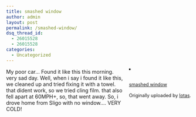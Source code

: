 ```yaml
---
title: smashed window
author: admin
layout: post
permalink: /smashed-window/
dsq_thread_id:
  - 26015528
  - 26015528
categories:
  - Uncategorized
---
```

<div style="float:right;margin-left:10px;margin-bottom:10px;">
  <a href="http://www.flickr.com/photos/lsmartman/386520992/" title="photo sharing"><img src="http://farm1.static.flickr.com/164/386520992_4c9f5450cb_m.jpg" alt style="border:solid 2px #000000;" /></a><br /> <br /> <span style="font-size:0.9em;margin-top:0px;"><br /> <a href="http://www.flickr.com/photos/lsmartman/386520992/">smashed window</a><br /> <br /> Originally uploaded by <a href="http://www.flickr.com/people/lsmartman/">lotas</a>.<br /> </span>
</div>

My poor car&#8230; Found it like this this morning. very sad day. Well, when i say i found it like this, we cleaned up and tried fixing it with a towel. that dident work, so we tried cling film. that also fell apart at 60MPH+, so, that went away. So, i drove home from Sligo with no window&#8230;. VERY COLD!